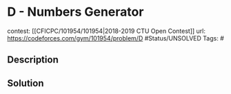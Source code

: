 # D - Numbers Generator

contest: [[CFICPC/101954/101954|2018-2019 CTU Open Contest]]
url: https://codeforces.com/gym/101954/problem/D
#Status/UNSOLVED
Tags: #

## Description

## Solution

